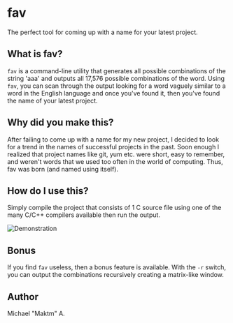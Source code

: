 # fav
The perfect tool for coming up with a name for your latest project.

## What is fav?
`fav` is a command-line utility that generates all possible combinations of the string 'aaa' and outputs all
17,576 possible combinations of the word. Using `fav`, you can scan through
the output looking for a word vaguely similar to a word in the English language and
once you've found it, then you've found the name of your latest project.

## Why did you make this?
After failing to come up with a name for my new project, I decided to look for a
trend in the names of successful projects in the past. Soon enough I realized that
project names like git, yum etc. were short, easy to remember, and weren't words
that we used too often in the world of computing. Thus, fav was born (and named using itself).

## How do I use this?
Simply compile the project that consists of 1 C source file using one of the many
C/C++ compilers available then run the output.

![Demonstration](http://i.imgur.com/eYUsnOL.gif)

## Bonus
If you find `fav` useless, then a bonus feature is available. With the `-r` switch,
you can output the combinations recursively creating a matrix-like window.

## Author
Michael "Maktm" A.
